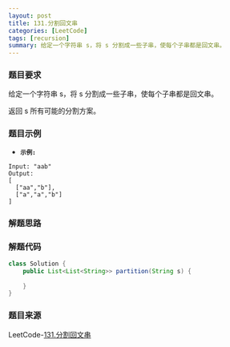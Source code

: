 ```yaml
---
layout: post
title: 131.分割回文串
categories: [LeetCode]
tags: [recursion]
summary: 给定一个字符串 s，将 s 分割成一些子串，使每个子串都是回文串。
---
```


### 题目要求
给定一个字符串 s，将 s 分割成一些子串，使每个子串都是回文串。

返回 s 所有可能的分割方案。

### 题目示例
- **`示例:`**
```
Input: "aab"
Output:
[
  ["aa","b"],
  ["a","a","b"]
]
```


### 解题思路



### 解题代码
```java
class Solution {
    public List<List<String>> partition(String s) {
        
    }
}
```



### 题目来源
LeetCode-[131.分割回文串](https://leetcode-cn.com/problems/palindrome-partitioning/)
